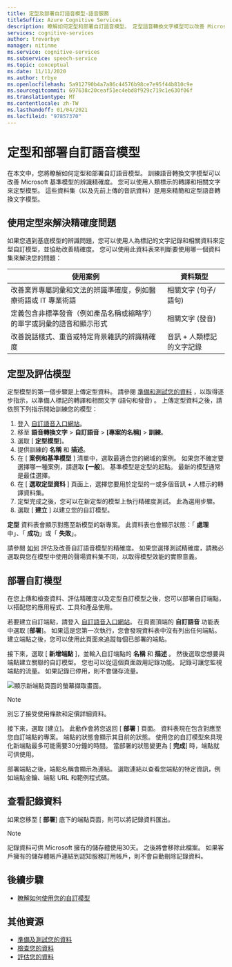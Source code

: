 ```yaml
---
title: 定型及部署自訂語音模型-語音服務
titleSuffix: Azure Cognitive Services
description: 瞭解如何定型和部署自訂語音模型。 定型語音轉換文字模型可以改善 Microsoft 基準模型或自訂模型的辨識精確度。
services: cognitive-services
author: trevorbye
manager: nitinme
ms.service: cognitive-services
ms.subservice: speech-service
ms.topic: conceptual
ms.date: 11/11/2020
ms.author: trbye
ms.openlocfilehash: 5a912790b4a7a86c44576b98ce7e95f44b810c9e
ms.sourcegitcommit: 697638c20ceaf51ec4ebd8f929c719c1e630f06f
ms.translationtype: MT
ms.contentlocale: zh-TW
ms.lasthandoff: 01/04/2021
ms.locfileid: "97857370"
---
```

# <a name="train-and-deploy-a-custom-speech-model"></a>定型和部署自訂語音模型

在本文中，您將瞭解如何定型和部署自訂語音模型。 訓練語音轉換文字模型可以改善 Microsoft 基準模型的辨識精確度。 您可以使用人類標示的轉譯和相關文字來定型模型。 這些資料集（以及先前上傳的音訊資料）是用來精簡和定型語音轉換文字模型。

## <a name="use-training-to-resolve-accuracy-problems"></a>使用定型來解決精確度問題

如果您遇到基底模型的辨識問題，您可以使用人為標記的文字記錄和相關資料來定型自訂模型，並協助改善精確度。 您可以使用此資料表來判斷要使用哪一個資料集來解決您的問題：

| 使用案例 | 資料類型 |
| -------- | --------- |
| 改善業界專屬詞彙和文法的辨識準確度，例如醫療術語或 IT 專業術語 | 相關文字 (句子/語句)  |
| 定義包含非標準發音（例如產品名稱或縮略字）的單字或詞彙的語音和顯示形式 | 相關文字 (發音)  |
| 改善說話樣式、重音或特定背景雜訊的辨識精確度 | 音訊 + 人類標記的文字記錄 |

## <a name="train-and-evaluate-a-model"></a>定型及評估模型

定型模型的第一個步驟是上傳定型資料。 請參閱 [準備和測試您的資料](./how-to-custom-speech-test-and-train.md) ，以取得逐步指示，以準備人標記的轉譯和相關文字 (語句和發音) 。 上傳定型資料之後，請依照下列指示開始訓練您的模型：

1. 登入 [自訂語音入口網站](https://speech.microsoft.com/customspeech)。
2. 移至 **語音轉換文字**  >  **自訂語音**  >  **[專案的名稱]**  >  **訓練**。
3. 選取 [ **定型模型**]。
4. 提供訓練的 **名稱** 和 **描述**。
5. 在 [ **案例和基準模型** ] 清單中，選取最適合您的網域的案例。 如果您不確定要選擇哪一種案例，請選取 **[一般**]。 基準模型是定型的起點。 最新的模型通常是最佳選擇。
6. 在 [ **選取定型資料** ] 頁面上，選擇您要用於定型的一或多個音訊 + 人標示的轉譯資料集。
7. 定型完成之後，您可以在新定型的模型上執行精確度測試。 此為選用步驟。
8. 選取 [ **建立** ] 以建立您的自訂模型。

**定型** 資料表會顯示對應至新模型的新專案。 此資料表也會顯示狀態：「 **處理** 中」、「 **成功**」或「 **失敗**」。

請參閱 [如何](how-to-custom-speech-evaluate-data.md) 評估及改善自訂語音模型的精確度。 如果您選擇測試精確度，請務必選取與您在模型中使用的聲場資料集不同，以取得模型效能的實際意義。

## <a name="deploy-a-custom-model"></a>部署自訂模型

在您上傳和檢查資料、評估精確度以及定型自訂模型之後，您可以部署自訂端點，以搭配您的應用程式、工具和產品使用。 

若要建立自訂端點，請登入 [自訂語音入口網站](https://speech.microsoft.com/customspeech)。 在頁面頂端的 **自訂語音** 功能表中選取 [**部署**]。 如果這是您第一次執行，您會發現資料表中沒有列出任何端點。 建立端點之後，您可以使用此頁面來追蹤每個已部署的端點。

接下來，選取 [ **新增端點** ]，並輸入自訂端點的 **名稱** 和 **描述** 。 然後選取您想要與端點建立關聯的自訂模型。  您也可以從這個頁面啟用記錄功能。 記錄可讓您監視端點的流量。 如果記錄已停用，則不會儲存流量。

![顯示新端點頁面的螢幕擷取畫面。](./media/custom-speech/custom-speech-deploy-model.png)

> [!NOTE]
> 別忘了接受使用條款和定價詳細資料。

接下來，選取 [建立]。 此動作會將您返回 [ **部署** ] 頁面。 資料表現在包含對應至您自訂端點的專案。 端點的狀態會顯示其目前的狀態。 使用您的自訂模型來具現化新端點最多可能需要30分鐘的時間。 當部署的狀態變更為 [ **完成**] 時，端點就可供使用。

部署端點之後，端點名稱會顯示為連結。 選取連結以查看您端點的特定資訊，例如端點金鑰、端點 URL 和範例程式碼。

## <a name="view-logging-data"></a>查看記錄資料

如果您移至 [ **部署**] 底下的端點頁面，則可以將記錄資料匯出。
> [!NOTE]
>記錄資料可供 Microsoft 擁有的儲存體使用30天。 之後將會移除此檔案。 如果客戶擁有的儲存體帳戶連結到認知服務訂用帳戶，則不會自動刪除記錄資料。

## <a name="next-steps"></a>後續步驟

* [瞭解如何使用您的自訂模型](how-to-specify-source-language.md)

## <a name="additional-resources"></a>其他資源

- [準備及測試您的資料](./how-to-custom-speech-test-and-train.md)
- [檢查您的資料](how-to-custom-speech-inspect-data.md)
- [評估您的資料](how-to-custom-speech-evaluate-data.md)
